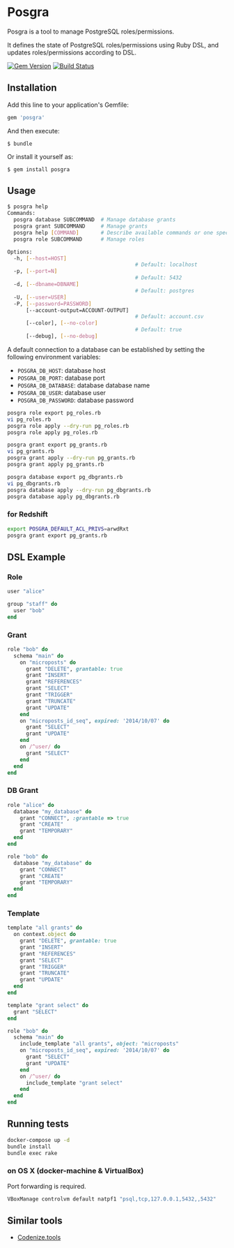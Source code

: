 # Posgra

Posgra is a tool to manage PostgreSQL roles/permissions.

It defines the state of PostgreSQL roles/permissions using Ruby DSL, and updates roles/permissions according to DSL.

[![Gem Version](https://badge.fury.io/rb/posgra.svg)](https://badge.fury.io/rb/posgra)
[![Build Status](https://travis-ci.org/winebarrel/posgra.svg?branch=master)](https://travis-ci.org/winebarrel/posgra)

## Installation

Add this line to your application's Gemfile:

```ruby
gem 'posgra'
```

And then execute:

    $ bundle

Or install it yourself as:

    $ gem install posgra

## Usage

```sh
$ posgra help
Commands:
  posgra database SUBCOMMAND  # Manage database grants
  posgra grant SUBCOMMAND     # Manage grants
  posgra help [COMMAND]       # Describe available commands or one specific command
  posgra role SUBCOMMAND      # Manage roles

Options:
  -h, [--host=HOST]
                                         # Default: localhost
  -p, [--port=N]
                                         # Default: 5432
  -d, [--dbname=DBNAME]
                                         # Default: postgres
  -U, [--user=USER]
  -P, [--password=PASSWORD]
      [--account-output=ACCOUNT-OUTPUT]
                                         # Default: account.csv
      [--color], [--no-color]
                                         # Default: true
      [--debug], [--no-debug]
```

A default connection to a database can be established by setting the following environment variables:
- `POSGRA_DB_HOST`: database host
- `POSGRA_DB_PORT`: database port
- `POSGRA_DB_DATABASE`: database database name
- `POSGRA_DB_USER`: database user
- `POSGRA_DB_PASSWORD`: database password

```sh
posgra role export pg_roles.rb
vi pg_roles.rb
posgra role apply --dry-run pg_roles.rb
posgra role apply pg_roles.rb
```

```sh
posgra grant export pg_grants.rb
vi pg_grants.rb
posgra grant apply --dry-run pg_grants.rb
posgra grant apply pg_grants.rb
```

```sh
posgra database export pg_dbgrants.rb
vi pg_dbgrants.rb
posgra database apply --dry-run pg_dbgrants.rb
posgra database apply pg_dbgrants.rb
```

### for Redshift

```sh
export POSGRA_DEFAULT_ACL_PRIVS=arwdRxt
posgra grant export pg_grants.rb
```

## DSL Example

### Role

```ruby
user "alice"

group "staff" do
  user "bob"
end
```

### Grant

```ruby
role "bob" do
  schema "main" do
    on "microposts" do
      grant "DELETE", grantable: true
      grant "INSERT"
      grant "REFERENCES"
      grant "SELECT"
      grant "TRIGGER"
      grant "TRUNCATE"
      grant "UPDATE"
    end
    on "microposts_id_seq", expired: '2014/10/07' do
      grant "SELECT"
      grant "UPDATE"
    end
    on /^user/ do
      grant "SELECT"
    end
  end
end
```

### DB Grant

```ruby
role "alice" do
  database "my_database" do
    grant "CONNECT", :grantable => true
    grant "CREATE"
    grant "TEMPORARY"
  end
end

role "bob" do
  database "my_database" do
    grant "CONNECT"
    grant "CREATE"
    grant "TEMPORARY"
  end
end
```

### Template

```ruby
template "all grants" do
  on context.object do
    grant "DELETE", grantable: true
    grant "INSERT"
    grant "REFERENCES"
    grant "SELECT"
    grant "TRIGGER"
    grant "TRUNCATE"
    grant "UPDATE"
  end
end

template "grant select" do
  grant "SELECT"
end

role "bob" do
  schema "main" do
    include_template "all grants", object: "microposts"
    on "microposts_id_seq", expired: '2014/10/07' do
      grant "SELECT"
      grant "UPDATE"
    end
    on /^user/ do
      include_template "grant select"
    end
  end
end
```

## Running tests

```sh
docker-compose up -d
bundle install
bundle exec rake
```

### on OS X (docker-machine & VirtualBox)

Port forwarding is required.

```sh
VBoxManage controlvm default natpf1 "psql,tcp,127.0.0.1,5432,,5432"
```

## Similar tools
* [Codenize.tools](http://codenize.tools/)
